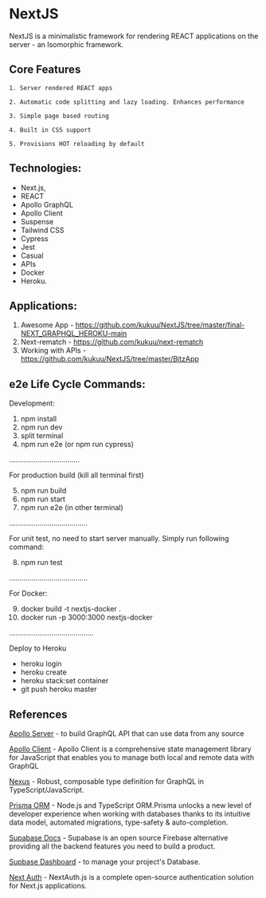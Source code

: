 # NextJS 

NextJS is a minimalistic framework for rendering REACT applications on the server - an Isomorphic framework.

## Core Features

```
1. Server rendered REACT apps

2. Automatic code splitting and lazy loading. Enhances performance

3. Simple page based routing

4. Built in CSS support

5. Provisions HOT reloading by default

```

## Technologies:

- Next.js,  
- REACT 
- Apollo GraphQL 
- Apollo Client
- Suspense 
- Tailwind CSS
- Cypress 
- Jest 
- Casual
- APIs 
- Docker 
- Heroku.

## Applications:

1. Awesome App - https://github.com/kukuu/NextJS/tree/master/final-NEXT_GRAPHQL_HEROKU-main
2. Next-rematch - https://github.com/kukuu/next-rematch
3. Working with APIs - https://github.com/kukuu/NextJS/tree/master/BitzApp

## e2e  Life Cycle Commands:

Development:

1.  npm install
2. npm run dev
3. split terminal
4. npm run e2e (or npm run cypress)

...................................

For production build
(kill all terminal first)

5. npm run build
6. npm run start
7. npm run e2e (in other terminal)

.......................................


For unit test, no need to start server manually. Simply run following command:

8. npm run test

.......................................

For Docker:
 
9. docker build -t nextjs-docker .
10. docker run -p 3000:3000 nextjs-docker

..........................................


Deploy to Heroku

- heroku login
- heroku create
- heroku stack:set container
- git push heroku master

## References

[Apollo Server](https://www.apollographql.com/docs/apollo-server/) - to build GraphQL API that can use data from any source

[Apollo Client](https://www.apollographql.com/docs/react/) - Apollo Client is a comprehensive state management library for JavaScript that enables you to manage both local and remote data with GraphQL

[Nexus](https://nexusjs.org/docs/) - Robust, composable type definition for GraphQL in TypeScript/JavaScript.

[Prisma ORM](https://www.prisma.io/docs/getting-started) - Node.js and TypeScript ORM.Prisma unlocks a new level of developer experience when working with databases thanks to its intuitive data model, automated migrations, type-safety & auto-completion.

[Supabase Docs](https://supabase.com/docs/guides/getting-started/quickstarts/nextjs) - Supabase is an open source Firebase alternative providing all the backend features you need to build a product.

[Supbase Dashboard](https://app.supabase.com/projects)  - to manage your project's Database.

[Next Auth](https://next-auth.js.org/getting-started/introduction) - NextAuth.js is a complete open-source authentication solution for Next.js applications.
